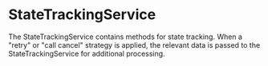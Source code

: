 # StateTrackingService

The StateTrackingService contains methods for state tracking. When a "retry" or "call cancel" strategy is applied, the relevant data is passed to the StateTrackingService for additional processing. 
